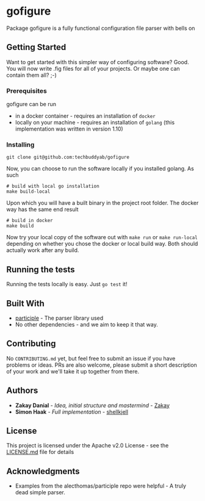 # gofigure

Package gofigure is a fully functional configuration file parser with bells on

## Getting Started

Want to get started with this simpler way of configuring software?
Good. You will now write .fig files for all of your projects. Or maybe one can contain them all? ;-)

### Prerequisites

gofigure can be run 
* in a docker container - requires an installation of `docker`
* locally on your machine - requires an installation of `golang` (this implementation was written in version 1.10)

### Installing

```
git clone git@github.com:techbuddyab/gofigure
```

Now, you can choose to run the software locally if you installed golang. As such

```
# build with local go installation
make build-local
```

Upon which you will have a built binary in the project root folder.
The docker way has the same end result

```
# build in docker
make build
```

Now try your local copy of the software out with `make run` or `make run-local` depending on whether you chose the docker or local build way. Both should actually work after any build.

## Running the tests

Running the tests locally is easy. Just `go test` it!

## Built With

* [participle](https://github.com/alecthomas/participle) - The parser library used
* No other dependencies - and we aim to keep it that way.

## Contributing

No `CONTRIBUTING.md` yet, but feel free to submit an issue if you have problems or ideas. PRs are also welcome, please submit a short description of your work and we'll take it up together from there.

## Authors

* **Zakay Danial** - *Idea, initial structure and mastermind* - [Zakay](https://github.com/Zakay)
* **Simon Haak** - *Full implementation* - [shellkjell](https://github.com/shellkjell)

## License

This project is licensed under the Apache v2.0 License - see the [LICENSE.md](LICENSE.md) file for details

## Acknowledgments

* Examples from the alecthomas/participle repo were helpful - A truly dead simple parser.
